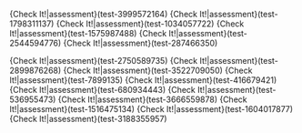 
{Check It!|assessment}(test-3999572164)
{Check It!|assessment}(test-1798311137)
{Check It!|assessment}(test-1034057722)
{Check It!|assessment}(test-1575987488)
{Check It!|assessment}(test-2544594776)
{Check It!|assessment}(test-287466350)

{Check It!|assessment}(test-2750589735)
{Check It!|assessment}(test-2899876268)
{Check It!|assessment}(test-3522709050)
{Check It!|assessment}(test-7899135)
{Check It!|assessment}(test-416679421)
{Check It!|assessment}(test-680934443)
{Check It!|assessment}(test-536955473)
{Check It!|assessment}(test-3666559878)
{Check It!|assessment}(test-1516475134)
{Check It!|assessment}(test-1604017877)
{Check It!|assessment}(test-3188355957)
